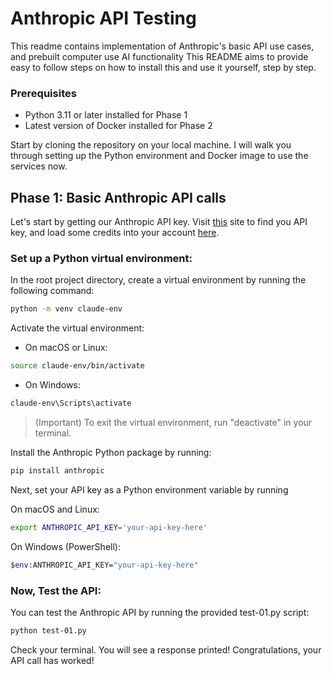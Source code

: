 # Anthropic API Testing
This readme contains implementation of Anthropic's basic API use cases, and prebuilt computer use AI functionality This README aims to provide easy to follow steps on how to install this and use it yourself, step by step.

### Prerequisites
* Python 3.11 or later installed for Phase 1
* Latest version of Docker installed for Phase 2

Start by cloning the repository on your local machine. I will walk you through setting up the Python environment and Docker image to use the services now.

## Phase 1: Basic Anthropic API calls
Let's start by getting our Anthropic API key. Visit [this](https://console.anthropic.com/settings/keys) site to find you API key, and load some credits into your account [here](https://console.anthropic.com/settings/billing).

### Set up a Python virtual environment:

In the root project directory, create a virtual environment by running the following command:


```bash
python -m venv claude-env
```

Activate the virtual environment:

* On macOS or Linux:

```bash
source claude-env/bin/activate
```

* On Windows:
```bash
claude-env\Scripts\activate
```
> (Important) To exit the virtual environment, run "deactivate" in your terminal.

Install the Anthropic Python package by running:

```bash
pip install anthropic
```

Next, set your API key as a Python environment variable by running

On macOS and Linux:
```bash
export ANTHROPIC_API_KEY='your-api-key-here'
```
On Windows (PowerShell):
```bash
$env:ANTHROPIC_API_KEY="your-api-key-here"
```
### Now, Test the API:

You can test the Anthropic API by running the provided test-01.py script:

```bash
python test-01.py
```

Check your terminal. You will see a response printed! Congratulations, your API call has worked!
